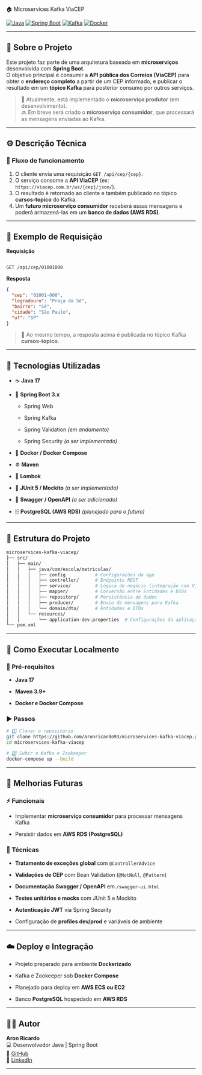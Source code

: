  🏠 Microservices Kafka ViaCEP

[![Java](https://img.shields.io/badge/Java-17-red?logo=java)](https://www.oracle.com/java/) [![Spring Boot](https://img.shields.io/badge/Spring%20Boot-3.x-brightgreen?logo=springboot)](https://spring.io/projects/spring-boot) [![Kafka](https://img.shields.io/badge/Apache%20Kafka-Enabled-black?logo=apachekafka)](https://kafka.apache.org/) [![Docker](https://img.shields.io/badge/Docker-Ready-blue?logo=docker)](https://www.docker.com/)


---

## 📘 Sobre o Projeto

Este projeto faz parte de uma arquitetura baseada em **microserviços** desenvolvida com **Spring Boot**.  
O objetivo principal é consumir a **API pública dos Correios (ViaCEP)** para obter o **endereço completo** a partir de um CEP informado, e publicar o resultado em um **tópico Kafka** para posterior consumo por outros serviços.

> 🧩 Atualmente, está implementado o **microserviço produtor** (em desenvolvimento).  
> 🔜 Em breve será criado o **microserviço consumidor**, que processará as mensagens enviadas ao Kafka.

---

## ⚙️ Descrição Técnica

### 🔁 Fluxo de funcionamento

1. O cliente envia uma requisição `GET /api/cep/{cep}`.  
2. O serviço consome a **API ViaCEP** (ex: `https://viacep.com.br/ws/{cep}/json/`).  
3. O resultado é retornado ao cliente e também publicado no tópico **cursos-topico** do Kafka.  
4. Um **futuro microserviço consumidor** receberá essas mensagens e poderá armazená-las em um **banco de dados (AWS RDS)**.

---

## 🧠 Exemplo de Requisição

**Requisição**

```

GET /api/cep/01001000

```

**Resposta**
```json
{
  "cep": "01001-000",
  "logradouro": "Praça da Sé",
  "bairro": "Sé",
  "cidade": "São Paulo",
  "uf": "SP"
}

```

> 📨 Ao mesmo tempo, a resposta acima é publicada no tópico Kafka **cursos-topico**.

----------

## 🧩 Tecnologias Utilizadas

-   ☕ **Java 17**
    
-   🍃 **Spring Boot 3.x**
    
    -   Spring Web
        
    -   Spring Kafka
        
    -   Spring Validation _(em andamento)_
        
    -   Spring Security _(a ser implementado)_
        
-   🐳 **Docker / Docker Compose**
    
-   ⚙️ **Maven**
    
-   🧠 **Lombok**
    
-   🧪 **JUnit 5 / Mockito** _(a ser implementado)_
    
-   📘 **Swagger / OpenAPI** _(a ser adicionado)_
    
-   🗄️ **PostgreSQL (AWS RDS)** _(planejado para o futuro)_
    

----------

## 📂 Estrutura do Projeto

```bash
microservices-kafka-viacep/
├── src/
│   ├── main/
│   │   ├── java/com/escola/matriculas/
│   │   │   ├── config           # Configurações da app
│   │   │	├── controller/      # Endpoints REST
│   │   │   ├── service/         # Lógica de negócio (integração com ViaCEP)
│   │   │	├── mapper/          # Conversão entre Entidades e DTOs
│   │   │	├── repository/      # Persistência de dados
│   │   │   ├── producer/        # Envio de mensagens para Kafka
│   │   │   └── domain/dto/      # Entidades e DTOs
│   │   └── resources/
│   │       └── application-dev.properties  # Configurações da aplicação
└── pom.xml

```

----------

## 🚀 Como Executar Localmente

### 🧰 Pré-requisitos

-   **Java 17**
    
-   **Maven 3.9+**
    
-   **Docker e Docker Compose**
    

### ▶️ Passos

```bash
# 1️⃣ Clonar o repositório
git clone https://github.com/aronricardo93/microservices-kafka-viacep.git
cd microservices-kafka-viacep

# 2️⃣ Subir o Kafka e Zookeeper
docker-compose up --build


```

----------

## 🧱 Melhorias Futuras

### ⚡ Funcionais

-   Implementar **microserviço consumidor** para processar mensagens Kafka
    
-   Persistir dados em **AWS RDS (PostgreSQL)**
    

### 🧩 Técnicas

-   **Tratamento de exceções global** com `@ControllerAdvice`
    
-   **Validações de CEP** com Bean Validation (`@NotNull`, `@Pattern`)
    
-   **Documentação Swagger / OpenAPI** em `/swagger-ui.html`
    
-   **Testes unitários e mocks** com JUnit 5 e Mockito
    
-   **Autenticação JWT** via Spring Security
    
-   Configuração de **profiles dev/prod** e variáveis de ambiente
    

----------

## ☁️ Deploy e Integração

-   Projeto preparado para ambiente **Dockerizado**
    
-   Kafka e Zookeeper sob **Docker Compose**
    
-   Planejado para deploy em **AWS ECS ou EC2**
    
-   Banco **PostgreSQL** hospedado em **AWS RDS**
    

----------

## 👨‍💻 Autor

**Aron Ricardo**  
💻 Desenvolvedor Java | Spring Boot   
🔗 [GitHub](https://github.com/aronricardo93)  
💼 [LinkedIn](https://www.linkedin.com/in/aronricardo)

----------

